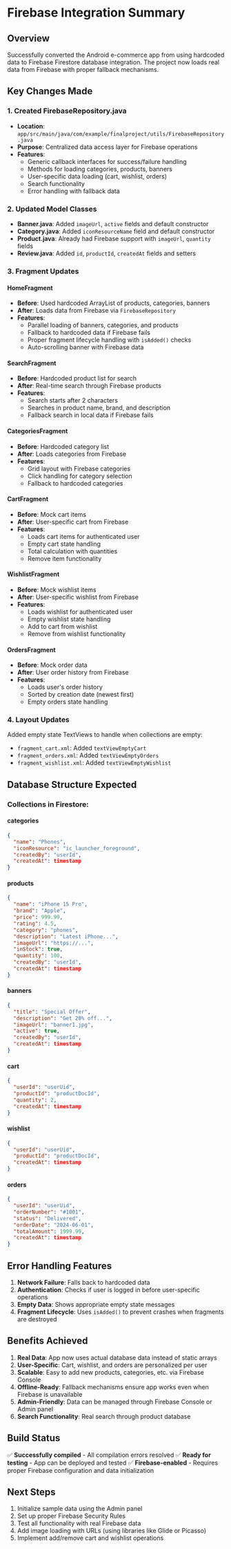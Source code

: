 # Firebase Integration Summary

## Overview
Successfully converted the Android e-commerce app from using hardcoded data to Firebase Firestore database integration. The project now loads real data from Firebase with proper fallback mechanisms.

## Key Changes Made

### 1. Created FirebaseRepository.java
- **Location**: `app/src/main/java/com/example/finalproject/utils/FirebaseRepository.java`
- **Purpose**: Centralized data access layer for Firebase operations
- **Features**:
  - Generic callback interfaces for success/failure handling
  - Methods for loading categories, products, banners
  - User-specific data loading (cart, wishlist, orders)
  - Search functionality
  - Error handling with fallback data

### 2. Updated Model Classes
- **Banner.java**: Added `imageUrl`, `active` fields and default constructor
- **Category.java**: Added `iconResourceName` field and default constructor
- **Product.java**: Already had Firebase support with `imageUrl`, `quantity` fields
- **Review.java**: Added `id`, `productId`, `createdAt` fields and setters

### 3. Fragment Updates

#### HomeFragment
- **Before**: Used hardcoded ArrayList of products, categories, banners
- **After**: Loads data from Firebase via `FirebaseRepository`
- **Features**:
  - Parallel loading of banners, categories, and products
  - Fallback to hardcoded data if Firebase fails
  - Proper fragment lifecycle handling with `isAdded()` checks
  - Auto-scrolling banner with Firebase data

#### SearchFragment
- **Before**: Hardcoded product list for search
- **After**: Real-time search through Firebase products
- **Features**:
  - Search starts after 2 characters
  - Searches in product name, brand, and description
  - Fallback search in local data if Firebase fails

#### CategoriesFragment
- **Before**: Hardcoded category list
- **After**: Loads categories from Firebase
- **Features**:
  - Grid layout with Firebase categories
  - Click handling for category selection
  - Fallback to hardcoded categories

#### CartFragment
- **Before**: Mock cart items
- **After**: User-specific cart from Firebase
- **Features**:
  - Loads cart items for authenticated user
  - Empty cart state handling
  - Total calculation with quantities
  - Remove item functionality

#### WishlistFragment
- **Before**: Mock wishlist items
- **After**: User-specific wishlist from Firebase
- **Features**:
  - Loads wishlist for authenticated user
  - Empty wishlist state handling
  - Add to cart from wishlist
  - Remove from wishlist functionality

#### OrdersFragment
- **Before**: Mock order data
- **After**: User order history from Firebase
- **Features**:
  - Loads user's order history
  - Sorted by creation date (newest first)
  - Empty orders state handling

### 4. Layout Updates
Added empty state TextViews to handle when collections are empty:
- `fragment_cart.xml`: Added `textViewEmptyCart`
- `fragment_orders.xml`: Added `textViewEmptyOrders`
- `fragment_wishlist.xml`: Added `textViewEmptyWishlist`

## Database Structure Expected

### Collections in Firestore:

#### categories
```json
{
  "name": "Phones",
  "iconResource": "ic_launcher_foreground",
  "createdBy": "userId",
  "createdAt": timestamp
}
```

#### products
```json
{
  "name": "iPhone 15 Pro",
  "brand": "Apple",
  "price": 999.99,
  "rating": 4.5,
  "category": "phones",
  "description": "Latest iPhone...",
  "imageUrl": "https://...",
  "inStock": true,
  "quantity": 100,
  "createdBy": "userId",
  "createdAt": timestamp
}
```

#### banners
```json
{
  "title": "Special Offer",
  "description": "Get 20% off...",
  "imageUrl": "banner1.jpg",
  "active": true,
  "createdBy": "userId",
  "createdAt": timestamp
}
```

#### cart
```json
{
  "userId": "userUid",
  "productId": "productDocId",
  "quantity": 2,
  "createdAt": timestamp
}
```

#### wishlist
```json
{
  "userId": "userUid",
  "productId": "productDocId",
  "createdAt": timestamp
}
```

#### orders
```json
{
  "userId": "userUid",
  "orderNumber": "#1001",
  "status": "Delivered",
  "orderDate": "2024-06-01",
  "totalAmount": 1999.99,
  "createdAt": timestamp
}
```

## Error Handling Features

1. **Network Failure**: Falls back to hardcoded data
2. **Authentication**: Checks if user is logged in before user-specific operations
3. **Empty Data**: Shows appropriate empty state messages
4. **Fragment Lifecycle**: Uses `isAdded()` to prevent crashes when fragments are destroyed

## Benefits Achieved

1. **Real Data**: App now uses actual database data instead of static arrays
2. **User-Specific**: Cart, wishlist, and orders are personalized per user
3. **Scalable**: Easy to add new products, categories, etc. via Firebase Console
4. **Offline-Ready**: Fallback mechanisms ensure app works even when Firebase is unavailable
5. **Admin-Friendly**: Data can be managed through Firebase Console or Admin panel
6. **Search Functionality**: Real search through product database

## Build Status
✅ **Successfully compiled** - All compilation errors resolved
✅ **Ready for testing** - App can be deployed and tested
✅ **Firebase-enabled** - Requires proper Firebase configuration and data initialization

## Next Steps
1. Initialize sample data using the Admin panel
2. Set up proper Firebase Security Rules
3. Test all functionality with real Firebase data
4. Add image loading with URLs (using libraries like Glide or Picasso)
5. Implement add/remove cart and wishlist operations 